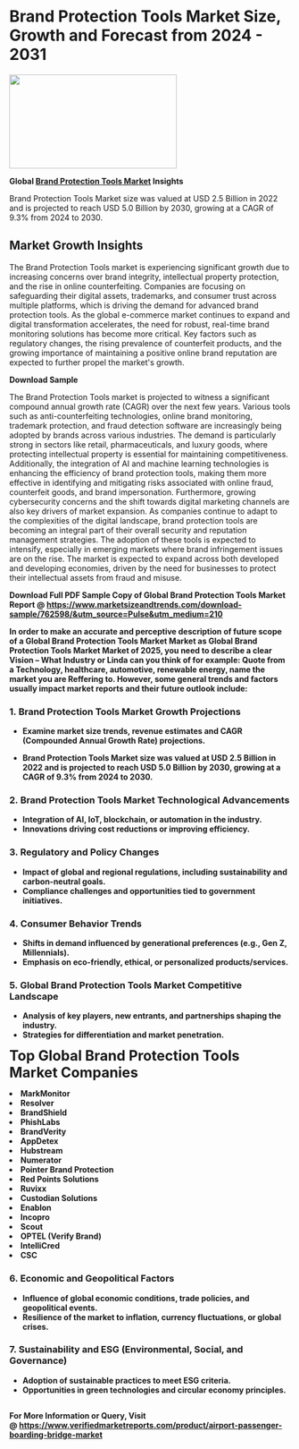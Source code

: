 <H1>Brand Protection Tools Market Size, Growth and Forecast from 2024 - 2031</H1><img class="aligncenter size-medium wp-image-584254" src="https://thirdeyenews.in/wp-content/uploads/2024/09/Global-Market-Research-300x168.jpeg" alt="" width="300" height="168" /><p><strong>Global&nbsp;<a href="https://www.marketsizeandtrends.com/download-sample/762598/&amp;utm_source=Pulse&amp;utm_medium=210">Brand Protection Tools Market</a> Insights</strong></p><p>Brand Protection Tools Market size was valued at USD 2.5 Billion in 2022 and is projected to reach USD 5.0 Billion by 2030, growing at a CAGR of 9.3% from 2024 to 2030.</p><p><h2>Market Growth Insights</h2> <p>The Brand Protection Tools market is experiencing significant growth due to increasing concerns over brand integrity, intellectual property protection, and the rise in online counterfeiting. Companies are focusing on safeguarding their digital assets, trademarks, and consumer trust across multiple platforms, which is driving the demand for advanced brand protection tools. As the global e-commerce market continues to expand and digital transformation accelerates, the need for robust, real-time brand monitoring solutions has become more critical. Key factors such as regulatory changes, the rising prevalence of counterfeit products, and the growing importance of maintaining a positive online brand reputation are expected to further propel the market's growth.</p> <p><strong>Download Sample</strong></p> <p>The Brand Protection Tools market is projected to witness a significant compound annual growth rate (CAGR) over the next few years. Various tools such as anti-counterfeiting technologies, online brand monitoring, trademark protection, and fraud detection software are increasingly being adopted by brands across various industries. The demand is particularly strong in sectors like retail, pharmaceuticals, and luxury goods, where protecting intellectual property is essential for maintaining competitiveness. Additionally, the integration of AI and machine learning technologies is enhancing the efficiency of brand protection tools, making them more effective in identifying and mitigating risks associated with online fraud, counterfeit goods, and brand impersonation. Furthermore, growing cybersecurity concerns and the shift towards digital marketing channels are also key drivers of market expansion. As companies continue to adapt to the complexities of the digital landscape, brand protection tools are becoming an integral part of their overall security and reputation management strategies. The adoption of these tools is expected to intensify, especially in emerging markets where brand infringement issues are on the rise. The market is expected to expand across both developed and developing economies, driven by the need for businesses to protect their intellectual assets from fraud and misuse. <p><strong></p><p><span class=""><strong>Download Full PDF Sample Copy of Global Brand Protection Tools Market Report</strong> @ <a href="https://www.marketsizeandtrends.com/download-sample/762598/&amp;utm_source=Pulse&amp;utm_medium=210" target="_blank">https://www.marketsizeandtrends.com/download-sample/762598/&amp;utm_source=Pulse&amp;utm_medium=210</a></span></p><p>In order to make an accurate and perceptive description of future scope of a Global&nbsp;Brand Protection Tools Market Market as Global&nbsp;Brand Protection Tools Market Market of 2025, you need to describe a clear Vision &ndash; What Industry or Linda can you think of for example: Quote from a Technology, healthcare, automotive, renewable energy, name the market you are Reffering to. However, some general trends and factors usually impact market reports and their future outlook include:</p><h3>1.&nbsp;<strong>Brand Protection Tools Market Growth Projections</strong></h3><ul><li>Examine market size trends, revenue estimates and CAGR (Compounded Annual Growth Rate) projections.</li><li><p>Brand Protection Tools Market size was valued at USD 2.5 Billion in 2022 and is projected to reach USD 5.0 Billion by 2030, growing at a CAGR of 9.3% from 2024 to 2030.</p></li></ul><h3>2.&nbsp;<strong>Brand Protection Tools Market Technological Advancements</strong></h3><ul><li>Integration of AI, IoT, blockchain, or automation in the industry.</li><li>Innovations driving cost reductions or improving efficiency.</li></ul><h3>3.&nbsp;<strong>Regulatory and Policy Changes</strong></h3><ul><li>Impact of global and regional regulations, including sustainability and carbon-neutral goals.</li><li>Compliance challenges and opportunities tied to government initiatives.</li></ul><h3>4.&nbsp;<strong>Consumer Behavior Trends</strong></h3><ul><li>Shifts in demand influenced by generational preferences (e.g., Gen Z, Millennials).</li><li>Emphasis on eco-friendly, ethical, or personalized products/services.</li></ul><h3>5.&nbsp;<strong>Global Brand Protection Tools Market Competitive Landscape</strong></h3><ul><li>Analysis of key players, new entrants, and partnerships shaping the industry.</li><li>Strategies for differentiation and market penetration.</li></ul><p data-pm-slice="1 1 []"><span style="color: inherit; font-family: inherit; font-size: 25px;">Top Global Brand Protection Tools Market Companies</span></p><div class="" data-test-id=""><p><li>MarkMonitor</li><li> Resolver</li><li> BrandShield</li><li> PhishLabs</li><li> BrandVerity</li><li> AppDetex</li><li> Hubstream</li><li> Numerator</li><li> Pointer Brand Protection</li><li> Red Points Solutions</li><li> Ruvixx</li><li> Custodian Solutions</li><li> Enablon</li><li> Incopro</li><li> Scout</li><li> OPTEL (Verify Brand)</li><li> IntelliCred</li><li> CSC</li></p></div><h3>6.&nbsp;<strong>Economic and Geopolitical Factors</strong></h3><ul><li>Influence of global economic conditions, trade policies, and geopolitical events.</li><li>Resilience of the market to inflation, currency fluctuations, or global crises.</li></ul><h3>7.&nbsp;<strong>Sustainability and ESG (Environmental, Social, and Governance)</strong></h3><ul><li>Adoption of sustainable practices to meet ESG criteria.</li><li>Opportunities in green technologies and circular economy principles.</li></ul><h2><strong style="font-size: 14px;">For More Information or Query, Visit @&nbsp;</strong><a style="background-color: #ffffff; font-size: 14px;" href="https://www.marketsizeandtrends.com/report/brand-protection-tools-market/" target="_blank">https://www.verifiedmarketreports.com/product/airport-passenger-boarding-bridge-market</a></h2>

